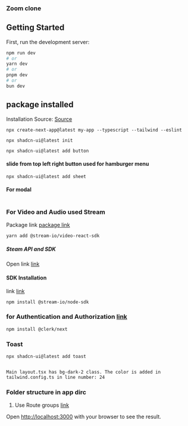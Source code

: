 ### Zoom clone

## Getting Started

First, run the development server:

```bash
npm run dev
# or
yarn dev
# or
pnpm dev
# or
bun dev
```

## package installed

Installation Source: [Source](https://ui.shadcn.com/docs/installation/next)

```
npx create-next-app@latest my-app --typescript --tailwind --eslint
```

```
npx shadcn-ui@latest init
```

```
npx shadcn-ui@latest add button
```

#### slide from top left right button used for hamburger menu

```
npx shadcn-ui@latest add sheet
```

#### For modal

```npx shadcn-ui@latest add dialog

```

### For Video and Audio used Stream

Package link [package link](https://getstream.io/video/docs/react/basics/installation/)

```
yarn add @stream-io/video-react-sdk
```

##### Steam API and SDK

Open link [link](https://getstream.io)

#### SDK Installation

link [link](https://getstream.io/video/docs/api/)

```
npm install @stream-io/node-sdk
```

### for Authentication and Authorization [link](https://clerk.com/)

```
npm install @clerk/next

```

### Toast

```
npx shadcn-ui@latest add toast
```

```

Main layout.tsx has bg-dark-2 class. The color is added in tailwind.config.ts in line number: 24

```

### Folder structure in app dirc

1. Use Route groups [link](https://nextjs.org/docs/app/building-your-application/routing/route-groups)

Open [http://localhost:3000](http://localhost:3000) with your browser to see the result.

```

```
